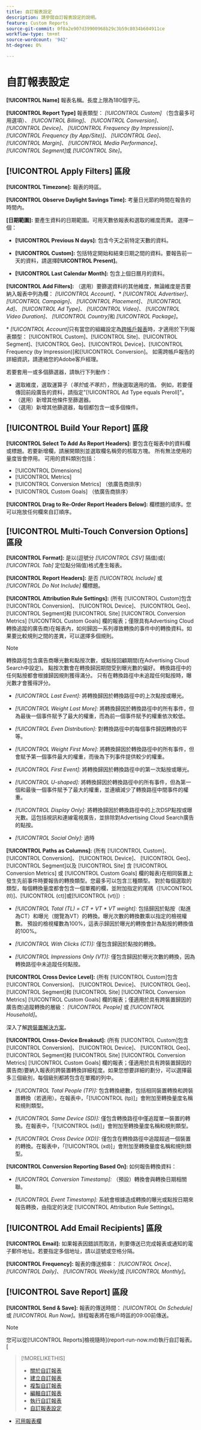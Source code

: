 ```yaml
---
title: 自訂報表設定
description: 請參閱自訂報表設定的說明。
feature: Custom Reports
source-git-commit: 0f0a2e907d39900968b29c3b59c8034b604911ce
workflow-type: tm+mt
source-wordcount: '942'
ht-degree: 0%

---
```



# 自訂報表設定

**[!UICONTROL Name]** 報表名稱。長度上限為180個字元。

**[!UICONTROL Report Type]** 報表類型： *[!UICONTROL Custom]* （包含最多可用選項）、  *[!UICONTROL Billing]*、  *[!UICONTROL Conversion]*、  *[!UICONTROL Device]*、  *[!UICONTROL Frequency (by Impression)]*、   *[!UICONTROL Frequency (by App/Site)]*、  *[!UICONTROL Geo]*、  *[!UICONTROL Margin]*、  *[!UICONTROL Media Performance]*、   *[!UICONTROL Segment]*&#x200B;或 *[!UICONTROL Site]*。

## [!UICONTROL Apply Filters] 區段

**[!UICONTROL Timezone]:** 報表的時區。

**[!UICONTROL Observe Daylight Savings Time]:** 考量日光節約時間在報告的時間內。

**\[日期範圍\]:** 要產生資料的日期範圍。可用天數依報表和選取的維度而異。 選擇一個：

* **[!UICONTROL Previous N days]:** 包含今天之前特定天數的資料。

* **[!UICONTROL Custom]:** 包括特定開始和結束日期之間的資料。要報告前一天的資料，請選擇&#x200B;**[!UICONTROL Present]**。

* **[!UICONTROL Last Calendar Month]:** 包含上個日曆月的資料。

**[!UICONTROL Add Filters]:** （選用）要篩選資料的其他維度，無論維度是否要納入報表中列為欄： *[!UICONTROL Account]*、\*  *[!UICONTROL Advertiser]*、  *[!UICONTROL Campaign]*、  *[!UICONTROL Placement]*、  *[!UICONTROL Ad]*、  *[!UICONTROL Ad Type]*、  *[!UICONTROL Video]*、  *[!UICONTROL Video Duration]*、  *[!UICONTROL Country]*&#x200B;和 *[!UICONTROL Package]*。

\* *[!UICONTROL Account]*&#x200B;只有當您的組織設定為[跨帳戶報表](report-about.md#cross-account-reporting)時，才適用於下列報表類型： [!UICONTROL Custom]、[!UICONTROL Site]、[!UICONTROL Segment]、[!UICONTROL Geo]、[!UICONTROL Device]、[!UICONTROL Frequency (by Impression)]和[!UICONTROL Conversion]。 如需跨帳戶報告的詳細資訊，請連絡您的Adobe客戶經理。

若要套用一或多個篩選器，請執行下列動作：

* 選取維度，選取運算子（*等於*&#x200B;或&#x200B;*不等於*），然後選取適用的值。 例如，若要僅傳回前段廣告的資料，請指定&quot;[!UICONTROL Ad Type equals Preroll]&quot;。
* （選用）新增其他條件至篩選器。
* （選用）新增其他篩選器，每個都包含一或多個條件。

## [!UICONTROL Build Your Report] 區段

**[!UICONTROL Select To Add As Report Headers]:**  要包含在報表中的資料欄或標題。若要新增欄，請展開類別並選取欄名稱旁的核取方塊。 所有無法使用的量度皆會停用。 可用的資料類別包括：

* [!UICONTROL  Dimensions]
* [!UICONTROL Metrics]
* [!UICONTROL Conversion Metrics] （依廣告商排序）
* [!UICONTROL Custom Goals] （依廣告商排序）

**[!UICONTROL Drag to Re-Order Report Headers Below]:** 欄標題的順序。您可以拖放任何欄來自訂順序。

## [!UICONTROL Multi-Touch Conversion Options] 區段

**[!UICONTROL Format]:** 是以(逗號分 *[!UICONTROL CSV]* 隔值)或( *[!UICONTROL Tab]* 定位點分隔值)格式產生報表。

**[!UICONTROL Report Headers]:** 是否 *[!UICONTROL Include]* 或 *[!UICONTROL Do Not Include]* 欄標題。

**[!UICONTROL Attribution Rule Settings]:** (所有 [!UICONTROL Custom]包含 [!UICONTROL Conversion]、 [!UICONTROL Device]、 [!UICONTROL Geo]、 [!UICONTROL Segment]和 [!UICONTROL Site]  [!UICONTROL Conversion Metrics]  [!UICONTROL Custom Goals] 欄的報表；僅限具有Advertising Cloud轉換追蹤的廣告商)在報表內，如何歸因一系列導致轉換的事件中的轉換資料。如果要比較規則之間的差異，可以選擇多個規則。

>[!NOTE]
>
>轉換路徑包含廣告商曝光數和點按次數，或點按回顧期間(在Advertising Cloud Search中設定)。 點按次數會在轉換歸因期間受到曝光數的偏好。 轉換路徑中的任何點按都會根據歸因規則獲得滿分。 只有在轉換路徑中未追蹤任何點按時，曝光數才會獲得評分。

* *[!UICONTROL Last Event]:* 將轉換歸因於轉換路徑中的上次點按或曝光。

* *[!UICONTROL Weight Last More]:* 將轉換歸因於轉換路徑中的所有事件，但為最後一個事件賦予了最大的權重，而為前一個事件賦予的權重依次較低。

* *[!UICONTROL Even Distribution]:* 對轉換路徑中的每個事件歸因轉換的平等。

* *[!UICONTROL Weight First More]:* 將轉換歸因於轉換路徑中的所有事件，但會賦予第一個事件最大的權重，而後為下列事件提供較少的權重。

* *[!UICONTROL First Event]:* 將轉換歸因於轉換路徑中的第一次點按或曝光。

* *[!UICONTROL U-shaped]:* 將轉換歸因於轉換路徑中的所有事件，但為第一個和最後一個事件賦予了最大的權重，並連續減少了轉換路徑中間事件的權重。

* *[!UICONTROL Display Only]:*  將轉換歸因於轉換路徑中的上次DSP點按或曝光數。這包括視訊和連線電視廣告，並排除對Advertising Cloud Search廣告的點按。

* *[!UICONTROL Social Only]:* 過時

<!-- See also [How Attribution Rules Are Calculated for Adobe Advertising Cloud](). -->

**[!UICONTROL Paths as Columns]:**  (所有 [!UICONTROL Custom]、 [!UICONTROL Conversion]、 [!UICONTROL Device]、 [!UICONTROL Geo]、 [!UICONTROL Segment]以及 [!UICONTROL Site] 含 [!UICONTROL Conversion Metrics] 或 [!UICONTROL Custom Goals] 欄的報表)在相同裝置上發生先前事件時要報告的轉換類型。您最多可以包含三種類型。 對於每個選取的類型，每個轉換量度都會包含一個單獨的欄，並附加指定的尾碼（[!UICONTROL (tl)]、[!UICONTROL (ct)]或[!UICONTROL (vt)]）:

* *[!UICONTROL Total (TL) = CT + VT \* VT weight]:* 包括歸因於點按（點進為CT）和曝光（閱覽為VT）的轉換。曝光次數的轉換數乘以指定的檢視權數。 預設的檢視權數為100%，這表示歸因於曝光的轉換會計為點按的轉換值的100%。

* *[!UICONTROL With Clicks (CT)]:* 僅包含歸因於點按的轉換。

* *[!UICONTROL Impressions Only (VT)]:* 僅包含歸因於曝光次數的轉換，因為轉換路徑中未追蹤任何點按。

**[!UICONTROL Cross Device Level]:**  (所有 [!UICONTROL Custom]包含 [!UICONTROL Conversion]、 [!UICONTROL Device]、 [!UICONTROL Geo]、 [!UICONTROL Segment]和 [!UICONTROL Site]  [!UICONTROL Conversion Metrics]  [!UICONTROL Custom Goals] 欄的報表；僅適用於具有跨裝置歸因的廣告商)追蹤轉換的層級： *[!UICONTROL People]* 或 *[!UICONTROL Household]*。

深入了解[跨裝置解決方案](/help/dsp/introduction/features/cross-device-solutions.md)。

**[!UICONTROL Cross-Device Breakout]:** (所有 [!UICONTROL Custom]包含 [!UICONTROL Conversion]、 [!UICONTROL Device]、 [!UICONTROL Geo]、 [!UICONTROL Segment]和 [!UICONTROL Site]  [!UICONTROL Conversion Metrics]  [!UICONTROL Custom Goals] 欄的報表；僅適用於具有跨裝置歸因的廣告商)要納入報表的跨裝置轉換詳細程度。如果您想要詳細的劃分，可以選擇最多三個級別，每個級別都將包含在單獨的列中。

* *[!UICONTROL Total People (TP)]:* 包含轉換總數，包括相同裝置轉換和跨裝置轉換（若適用）。在報表中，「[!UICONTROL (tp)]」會附加至轉換量度名稱和規則類型。

* *[!UICONTROL Same Device (SD)]:* 僅包含轉換路徑中僅追蹤單一裝置的轉換。在報表中，「[!UICONTROL (sd)]」會附加至轉換量度名稱和規則類型。

* *[!UICONTROL Cross Device (XD)]:* 僅包含在轉換路徑中追蹤超過一個裝置的轉換。在報表中，「[!UICONTROL (xd)]」會附加至轉換量度名稱和規則類型。

**[!UICONTROL Conversion Reporting Based On]:**  如何報告轉換資料：

* *[!UICONTROL Conversion Timestamp]:* （預設）轉換會與轉換日期相關聯。

* *[!UICONTROL Event Timestamp]:* 系統會根據造成轉換的曝光或點按日期來報告轉換，由指定的決定 [!UICONTROL Attribution Rule Settings]。

## [!UICONTROL Add Email Recipients] 區段

**[!UICONTROL Email]:** 如果報表因錯誤而取消，則要傳送已完成報表或通知的電子郵件地址。若要指定多個地址，請以逗號或空格分隔。

**[!UICONTROL Frequency]:** 報表的傳送頻率： *[!UICONTROL Once]*、  *[!UICONTROL Daily]*、  *[!UICONTROL Weekly]*&#x200B;或 *[!UICONTROL Monthly]*。

## [!UICONTROL Save Report] 區段

**[!UICONTROL Send & Save]:** 報表的傳送時間： *[!UICONTROL On Schedule]* 或 *[!UICONTROL Run Now]*。排程報表將在帳戶時區的09:00前傳送。

>[!NOTE]
>
>您可以從[!UICONTROL Reports]檢視隨時](report-run-now.md)執行自訂報表。[

>[!MORELIKETHIS]
>
>* [關於自訂報表](/help/dsp/reports/report-about.md)
>* [建立自訂報表](/help/dsp/reports/report-create.md)
>* [複製自訂報表](/help/dsp/reports/report-copy.md)
>* [編輯自訂報表](/help/dsp/reports/report-edit.md)
>* [執行自訂報表](/help/dsp/reports/report-run-now.md)
>* [自訂報表設定](/help/dsp/reports/report-settings.md)

* [可用報表欄](/help/dsp/reports/report-columns.md)
